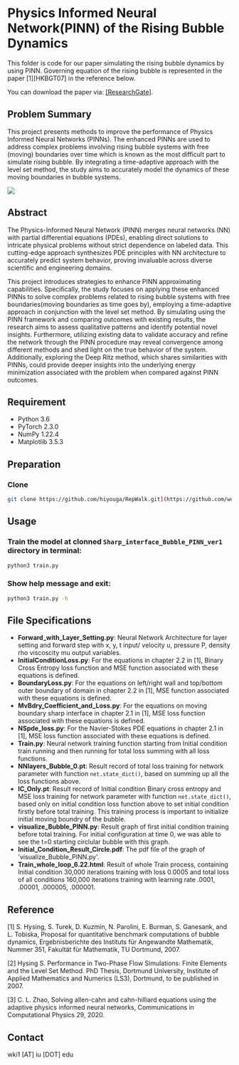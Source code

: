 # Physics Informed Neural Network(PINN) of the Rising Bubble Dynamics


This folder is code for our paper simulating the rising bubble dynamics by using PINN. Governing equation of the rising bubble is represented in the paper [1][HKBGT07] in the reference below.

You can download the paper via: [[ResearchGate]](https://www.researchgate.net/publication/228949659_Proposal_for_quantitative_benchmark_computations_of_bubble_dynamics).


[comment]: # ([[ResearchGate]])

## Problem Summary

This project presents methods to improve the performance of Physics Informed Neural Networks (PINNs). The enhanced PINNs are used to address complex problems involving rising bubble systems with free (moving) boundaries over time which is known as the most difficult part to simulate rising bubble. By integrating a time-adaptive approach with the level set method, the study aims to accurately model the dynamics of these moving boundaries in bubble systems.

![](assets/example.jpg)

## Abstract

The Physics-Informed Neural Network (PINN) merges neural networks (NN) with partial differential equations (PDEs), enabling direct solutions to intricate physical problems without strict dependence on labeled data. This cutting-edge approach synthesizes PDE principles with NN architecture to accurately predict system behavior, proving invaluable across diverse scientific and engineering domains.

This project introduces strategies to enhance PINN approximating capabilities. Specifically, the study focuses on applying these enhanced PINNs to solve complex problems related to rising bubble systems with free boundaries(moving boundaries as time goes by), employing a time-adaptive approach in conjunction with the level set method. By simulating using the PINN framework and comparing outcomes with existing results, the research aims to assess qualitative patterns and identify potential novel insights. Furthermore, utilizing existing data to validate accuracy and refine the network through the PINN procedure may reveal convergence among different methods and shed light on the true behavior of the system. Additionally, exploring the Deep Ritz method, which shares similarities with PINNs, could provide deeper insights into the underlying energy minimization associated with the problem when compared against PINN outcomes.

## Requirement

- Python 3.6
- PyTorch 2.3.0
- NumPy 1.22.4
- ‎Matplotlib 3.5.3 

## Preparation

### Clone

```bash
git clone https://github.com/hiyouga/RepWalk.git](https://github.com/woooojng/Bubble_PINN.git
```

[comment]: # (%### Create an anaconda environment [Optional]:)


[comment]: # (### Download the pretrained embeddings:)


## Usage

### Train the model at clonned `Sharp_interface_Bubble_PINN_ver1` directory in terminal:

```bash
python3 train.py
```

### Show help message and exit:

```bash
python3 train.py -h
```

## File Specifications

- **Forward_with_Layer_Setting.py**: Neural Network Architecture for layer setting and forward step with x, y, t input/ velocity u, pressure P, density rho viscoscity mu output variables.
- **InitialConditionLoss.py**: For the equations in chapter 2.2 in [1], Binary Cross Entropy loss function and MSE function associated with these equations is defined.
- **BoundaryLoss.py**: For the equations on left/right wall and top/bottom outer boundary of domain in chapter 2.2 in [1], MSE function associated with these equations is defined.
- **MvBdry_Coefficient_and_Loss.py**: For the equations on moving boundary sharp interface in chapter 2.1 in [1], MSE loss function associated with these equations is defined.
- **NSpde_loss.py**: For the Navier-Stokes PDE equations in chapter 2.1 in [1], MSE loss function associated with these equations is defined.
- **Train.py**: Neural network training function starting from Initial condition train running and then running for total loss summing with all loss functions.
- **NNlayers_Bubble_0.pt**: Result record of total loss training for network parameter with function `net.state_dict()`, based on summing up all the loss functions above.
- **IC_Only.pt**: Result record of Initial condition Binary cross entropy and MSE loss training for network parameter with function `net.state_dict()`, based only on initial condition loss function above to set initial condition firstly before total training. This training process is important to initialize initial moving boundry of the bubble.
- **visualize_Bubble_PINN.py**: Result graph of first initial condition training before total training. For initial configuration at time 0, we was able to see the t=0 starting circlular bubble with this graph.
- **Initial_Condition_Result_Circle.pdf**: The pdf file of the graph of 'visualize_Bubble_PINN.py'.
- **Train_whole_loop_6.22.html**: Result of whole Train process, containing Initial condition 30,000 iterations training with loss 0.0005 and total loss of all conditions 160,000 iterations training with learning rate .0001, .00001, .000005, .000001.

## Reference

[comment]: # (If this work is helpful, please cite as:)

<a id="1">[1]</a> 
S. Hysing,
S. Turek,
D. Kuzmin,
N. Parolini, E. Burman,
S. Ganesank, and L. Tobiska, 
Proposal for quantitative benchmark
computations of bubble dynamics, 
Ergebnisberichte des Instituts für Angewandte Mathematik, Nummer
351, Fakultät für Mathematik, TU Dortmund, 2007.


<a id="1">[2]</a> 
Hysing S. Performance in Two-Phase Flow Simulations: Finite Elements
and the Level Set Method. PhD Thesis, Dortmund University, Institute of
Applied Mathematics and Numerics (LS3), Dortmund, to be published in
2007.

<a id="1">[3]</a> 
C. L. Zhao, Solving allen-cahn and cahn-hilliard equations using the adaptive physics informed neural networks, Communications in Computational Physics 29, 2020.

[comment]: # (## Acknowledgments)

[comment]: # (This work is supported partly by the National Natural Science Foundation)

## Contact

wki1 [AT] iu [DOT] edu

[comment]: # (## License)

[comment]: # (MIT)
